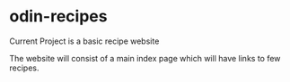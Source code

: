 # odin-recipes
Current Project is a basic recipe website

The website will consist of a main index page which will have links to few recipes.
